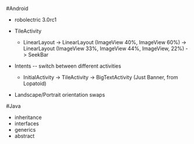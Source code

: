 #Android
- robolectric 3.0rc1
- TileActivity
    - LinearLayout 
        -> LinearLayout (ImageView 40%, ImageView 60%)
        -> LinearLayout (ImageView 33%, ImageView 44%, ImageView, 22%)
        -> SeekBar
- Intents -- switch between different activities
    - InitialActivity
        -> TileActivity
        -> BigTextActivity (Just Banner, from Lopatoid)

- Landscape/Portrait orientation swaps

#Java
- inheritance
- interfaces
- generics
- abstract
